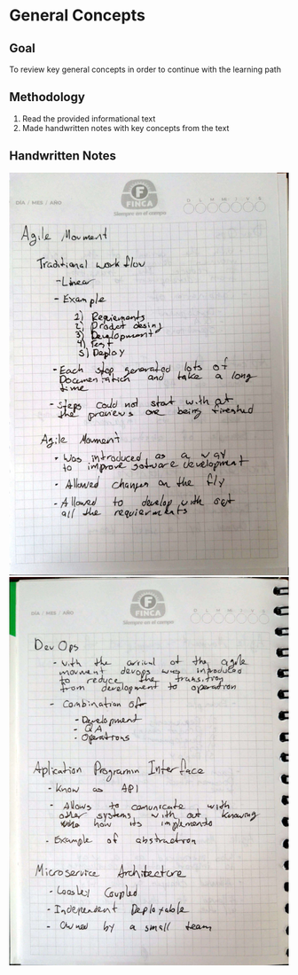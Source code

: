 # General Concepts
## Goal 
To review key general concepts in order to continue with the learning path 
## Methodology 
1. Read the provided informational text
2. Made handwritten notes with key concepts from the text
## Handwritten Notes 
![](./Ch01/imgs/hw_notes_1.jpg)
![](./Ch01/imgs/hw_notes_2.jpg)
